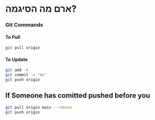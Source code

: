 # ארם מה הסיגמה?
### Git Commands

#### To Pull

``` bash
git pull origin
```

#### To Update

```bash
git add -A 
git commit -m "Hi"
git push origin 

```

## If Someone has comitted pushed before you

 ``` bash
 git pull origin main --rebase
 git push origin
```
